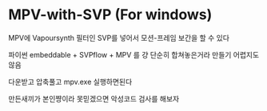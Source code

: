 # MPV-with-SVP (For windows)

MPV에 Vapoursynth 필터인 SVP를 넣어서 모션-프레임 보간을 할 수 있다

파이썬 embeddable + SVPflow + MPV 를 걍 단순히 합쳐놓은거라 만들기 어렵지도 않음

다운받고 압축풀고 mpv.exe 실행하면된다

만든새끼가 본인쨩이라 못믿겠으면 악성코드 검사를 해보자
